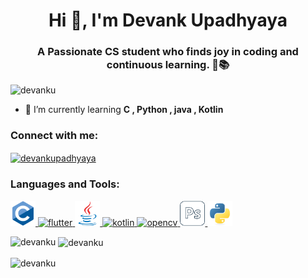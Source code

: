 <h1 align="center">Hi 👋, I'm Devank Upadhyaya</h1>
<h3 align="center">A Passionate CS student who finds joy in coding and continuous learning. 🤖📚</h3>

<p align="left"> <img src="https://komarev.com/ghpvc/?username=devanku&label=Profile%20views&color=0e75b6&style=flat" alt="devanku" /> </p>

- 🌱 I’m currently learning **C , Python , java , Kotlin**

<h3 align="left">Connect with me:</h3>
<p align="left">
<a href="https://linkedin.com/in/devankupadhyaya" target="blank"><img align="center" src="https://raw.githubusercontent.com/rahuldkjain/github-profile-readme-generator/master/src/images/icons/Social/linked-in-alt.svg" alt="devankupadhyaya" height="30" width="40" /></a>
</p>

<h3 align="left">Languages and Tools:</h3>
<p align="left"> <a href="https://www.cprogramming.com/" target="_blank" rel="noreferrer"> <img src="https://raw.githubusercontent.com/devicons/devicon/master/icons/c/c-original.svg" alt="c" width="40" height="40"/> </a> <a href="https://flutter.dev" target="_blank" rel="noreferrer"> <img src="https://www.vectorlogo.zone/logos/flutterio/flutterio-icon.svg" alt="flutter" width="40" height="40"/> </a> <a href="https://www.java.com" target="_blank" rel="noreferrer"> <img src="https://raw.githubusercontent.com/devicons/devicon/master/icons/java/java-original.svg" alt="java" width="40" height="40"/> </a> <a href="https://kotlinlang.org" target="_blank" rel="noreferrer"> <img src="https://www.vectorlogo.zone/logos/kotlinlang/kotlinlang-icon.svg" alt="kotlin" width="40" height="40"/> </a> <a href="https://opencv.org/" target="_blank" rel="noreferrer"> <img src="https://www.vectorlogo.zone/logos/opencv/opencv-icon.svg" alt="opencv" width="40" height="40"/> </a> <a href="https://www.photoshop.com/en" target="_blank" rel="noreferrer"> <img src="https://raw.githubusercontent.com/devicons/devicon/master/icons/photoshop/photoshop-line.svg" alt="photoshop" width="40" height="40"/> </a> <a href="https://www.python.org" target="_blank" rel="noreferrer"> <img src="https://raw.githubusercontent.com/devicons/devicon/master/icons/python/python-original.svg" alt="python" width="40" height="40"/> </a> </p>

<p><img align="left" src="https://github-readme-stats.vercel.app/api/top-langs?username=devanku&show_icons=true&locale=en&layout=compact" alt="devanku" /></p>

<p>&nbsp;<img align="center" src="https://github-readme-stats.vercel.app/api?username=devanku&show_icons=true&locale=en" alt="devanku" /></p>

<p><img align="center" src="https://github-readme-streak-stats.herokuapp.com/?user=devanku&" alt="devanku" /></p>

